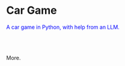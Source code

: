 # Car Game
A car game in Python, with help from an LLM.<br>
<br>
<style>p{color:blue;}
Work with an LLM to create a car game. Focus on the car game functionality. Notice: Writing clean code is obviously always important. But here you are asked to “play along” with the code you are given by the LLM. And only refactor the code, when you think the code given to you, from the LLM, becomes too “smelly”. You can even ask the LLM to help you with refactoring. </style><br>
<br>
More. 

